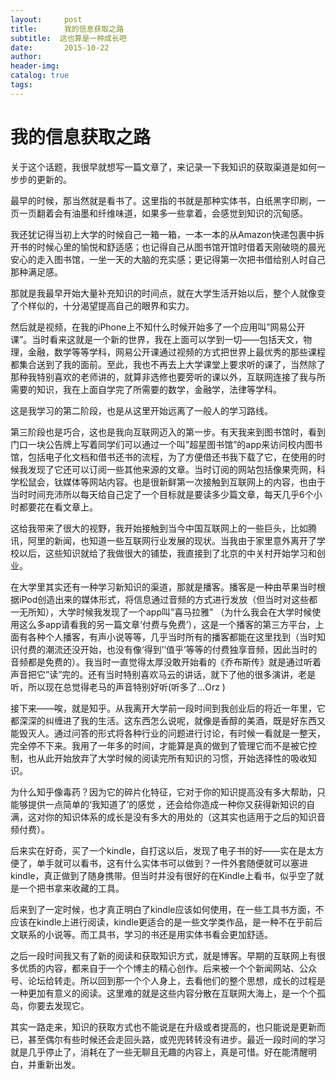 ```yaml
---
layout:     post  
title:      我的信息获取之路
subtitle:  这也算是一种成长吧  
date:       2015-10-22  
author:  
header-img: 
catalog: true  
tags:
--- 
```


# 我的信息获取之路

关于这个话题，我很早就想写一篇文章了，来记录一下我知识的获取渠道是如何一步步的更新的。

最早的时候，那当然就是看书了。这里指的书就是那种实体书，白纸黑字印刷，一页一页翻着会有油墨和纤维味道，如果多一些拿着，会感觉到知识的沉甸感。

我还犹记得当初上大学的时候自己一箱一箱，一本一本的从Amazon快递包裹中拆开书的时候心里的愉悦和舒适感；也记得自己从图书馆开馆时借着天刚破晓的晨光安心的走入图书馆，一坐一天的大脑的充实感；更记得第一次把书借给别人时自己那种满足感。

那就是我最早开始大量补充知识的时间点，就在大学生活开始以后，整个人就像变了个样似的，十分渴望提高自己的眼界和实力。

然后就是视频，在我的iPhone上不知什么时候开始多了一个应用叫”网易公开课”。当时看来这就是一个新的世界，我在上面可以学到一切——包括天文，物理，金融，数学等等学科，网易公开课通过视频的方式把世界上最优秀的那些课程都集合送到了我的面前。至此，我也不再去上大学课堂上要求听的课了，当然除了那种我特别喜欢的老师讲的，就算非选修也要旁听的课以外，互联网连接了我与所需要的知识，我在上面自学完了所需要的数学，金融学，法律等学科。

这是我学习的第二阶段，也是从这里开始远离了一般人的学习路线。

第三阶段也是巧合，这也是我向互联网迈入的第一步。有天我来到图书馆时，看到门口一块公告牌上写着同学们可以通过一个叫”超星图书馆”的app来访问校内图书馆，包括电子化文档和借书还书的流程，为了方便借还书我下载了它，在使用的时候我发现了它还可以订阅一些其他来源的文章。当时订阅的网站包括像果壳网，科学松鼠会，钛媒体等网站内容。也是很新鲜第一次接触到互联网上的内容，也由于当时时间充沛所以每天给自己定了一个目标就是要读多少篇文章，每天几乎6个小时都要花在看文章上。

这给我带来了很大的视野，我开始接触到当今中国互联网上的一些巨头，比如腾讯，阿里的新闻，也知道一些互联网行业发展的现状。当我由于家里意外离开了学校以后，这些知识就给了我做很大的铺垫，我直接到了北京的中关村开始学习和创业。

在大学里其实还有一种学习新知识的渠道，那就是播客。播客是一种由苹果当时根据iPod创造出来的媒体形式，将信息通过音频的方式进行发放（但当时对这些都一无所知），大学时候我发现了一个app叫”喜马拉雅” （为什么我会在大学时候使用这么多app请看我的另一篇文章‘付费与免费’），这是一个播客的第三方平台，上面有各种个人播客，有声小说等等，几乎当时所有的播客都能在这里找到（当时知识付费的潮流还没开始，也没有像‘得到’‘值乎’等等的付费独享音频，因此当时的音频都是免费的）。我当时一直觉得太厚没敢开始看的《乔布斯传》就是通过听着声音把它”读”完的。还有当时特别喜欢马云的讲话，就下了他的很多演讲，老是听，所以现在总觉得老马的声音特别好听(听多了…Orz )

接下来——唉，就是知乎。从我离开大学前一段时间到我创业后的将近一年里，它都深深的纠缠进了我的生活。这东西怎么说呢，就像是香醇的美酒，既是好东西又能毁灭人。通过问答的形式将各种行业的问题进行讨论，有时候一看就是一整天，完全停不下来。我用了一年多的时间，才能算是真的做到了管理它而不是被它控制，也从此开始放弃了大学时候的阅读完所有知识的习惯，开始选择性的吸收知识。

为什么知乎像毒药？因为它的碎片化特征，它对于你的知识提高没有多大帮助，只能够提供一点简单的‘我知道了’的感觉 ，还会给你造成一种你又获得新知识的自满，这对你的知识体系的成长是没有多大的用处的（这其实也适用于之后的知识音频付费）。

后来实在好奇，买了一个kindle，自打这以后，发现了电子书的好——实在是太方便了，单手就可以看书，这有什么实体书可以做到？一件外套随便就可以塞进kindle，真正做到了随身携带。但当时并没有很好的在Kindle上看书，似乎空了就是一个把书拿来收藏的工具。

后来到了一定时候，也才真正明白了kindle应该如何使用，在一些工具书方面，不应该在kindle上进行阅读，kindle更适合的是一些文学类作品，是一种不在乎前后文联系的小说等。而工具书，学习的书还是用实体书看会更加舒适。

之后一段时间我又有了新的阅读和获取知识方式，就是博客。早期的互联网上有很多优质的内容，都来自于一个个博主的精心创作。后来被一个个新闻网站、公众号、论坛给转走。所以回到那一个个人身上，去看他们的整个思想，成长的过程是一种更加有意义的阅读。这里难的就是这些内容分散在互联网大海上，是一个个孤岛，你要去发现它。

其实一路走来，知识的获取方式也不能说是在升级或者提高的，也只能说是更新而已，甚至偶尔有些时候还会走回头路，或兜兜转转没有进步。最近一段时间的学习就是几乎停止了，消耗在了一些无聊且无趣的内容上，真是可惜。好在能清醒明白，并重新出发。